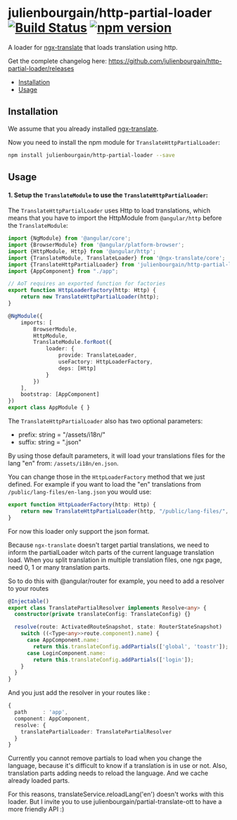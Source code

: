 # julienbourgain/http-partial-loader [![Build Status](https://travis-ci.org/JulienBourgain/http-partial-loader.svg?branch=master)](https://travis-ci.org/JulienBourgain/http-partial-loader) [![npm version](https://img.shields.io/npm/v/julienbourgain/http-partial-loader.svg)](https://www.npmjs.com/package/julienbourgain/http-partial-loader)

A loader for [ngx-translate](https://github.com/ngx-translate/core) that loads translation using http.

Get the complete changelog here: https://github.com/julienbourgain/http-partial-loader/releases

* [Installation](#installation)
* [Usage](#usage)

## Installation

We assume that you already installed [ngx-translate](https://github.com/ngx-translate/core).

Now you need to install the npm module for `TranslateHttpPartialLoader`:

```sh
npm install julienbourgain/http-partial-loader --save
```

## Usage

#### 1. Setup the `TranslateModule` to use the `TranslateHttpPartialLoader`:

The `TranslateHttpPartialLoader` uses Http to load translations, which means that you have to import the HttpModule from `@angular/http` before the `TranslateModule`:

```ts
import {NgModule} from '@angular/core';
import {BrowserModule} from '@angular/platform-browser';
import {HttpModule, Http} from '@angular/http';
import {TranslateModule, TranslateLoader} from '@ngx-translate/core';
import {TranslateHttpPartialLoader} from 'julienbourgain/http-partial-loader';
import {AppComponent} from "./app";

// AoT requires an exported function for factories
export function HttpLoaderFactory(http: Http) {
    return new TranslateHttpPartialLoader(http);
}

@NgModule({
    imports: [
        BrowserModule,
        HttpModule,
        TranslateModule.forRoot({
            loader: {
                provide: TranslateLoader,
                useFactory: HttpLoaderFactory,
                deps: [Http]
            }
        })
    ],
    bootstrap: [AppComponent]
})
export class AppModule { }
```

The `TranslateHttpPartialLoader` also has two optional parameters:
- prefix: string = "/assets/i18n/"
- suffix: string = ".json"

By using those default parameters, it will load your translations files for the lang "en" from: `/assets/i18n/en.json`.

You can change those in the `HttpLoaderFactory` method that we just defined. For example if you want to load the "en" translations from `/public/lang-files/en-lang.json` you would use:

```ts
export function HttpLoaderFactory(http: Http) {
    return new TranslateHttpPartialLoader(http, "/public/lang-files/", "-lang.json");
}
```

For now this loader only support the json format.

Because `ngx-translate` doesn't target partial translations, we need to inform the partialLoader witch parts of the current language translation load.
When you split translation in multiple translation files, one ngx page, need 0, 1 or many translation parts.

So to do this with @angular/router for example, you need to add a resolver to your routes


```ts
@Injectable()
export class TranslatePartialResolver implements Resolve<any> {
  constructor(private translateConfig: TranslateConfig) {}

  resolve(route: ActivatedRouteSnapshot, state: RouterStateSnapshot) 
    switch ((<Type<any>>route.component).name) {
      case AppComponent.name:
        return this.translateConfig.addPartials(['global', 'toastr']);
      case LoginComponent.name:
        return this.translateConfig.addPartials(['login']);
    }
  }
}
```

And you just add the resolver in your routes like : 

```ts
{
  path     : 'app',
  component: AppComponent,
  resolve: {
    translatePartialLoader: TranslatePartialResolver
  }
}
```

Currently you cannot remove partials to load when you change the language, because it's difficult to know if a translation is in use or not.
Also, translation parts adding needs to reload the language. And we cache already loaded parts.

For this reasons, translateService.reloadLang('en') doesn't works with this loader.
But I invite you to use julienbourgain/partial-translate-ott to have a more friendly API :)
